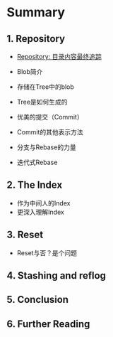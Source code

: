 # Summary

## 1. Repository

* [Repository: 目录内容最终追踪](/repo/repository-directory-content-tracking)

* Blob简介

* 存储在Tree中的blob

* Tree是如何生成的

* 优美的提交（Commit）

* Commit的其他表示方法

* 分支与Rebase的力量

* 迭代式Rebase

## 2. The Index

* 作为中间人的Index
* 更深入理解Index

## 3. Reset

* Reset与否？是个问题

## 4. Stashing and reflog

## 5. Conclusion

## 6. Further Reading



